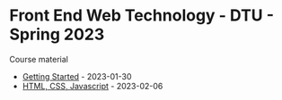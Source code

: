 # Front End Web Technology - DTU - Spring 2023

Course material

- [Getting Started](./01-getting-started/) - 2023-01-30
- [HTML, CSS, Javascript](./02-html-css-js/) - 2023-02-06
